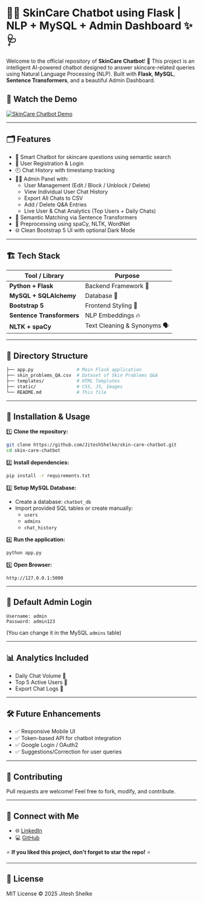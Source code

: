 # 🤖✨ SkinCare Chatbot using Flask | NLP + MySQL + Admin Dashboard ✨🩺

Welcome to the official repository of **SkinCare Chatbot**! 🚀 This project is an intelligent AI-powered chatbot designed to answer skincare-related queries using Natural Language Processing (NLP). Built with **Flask**, **MySQL**, **Sentence Transformers**, and a beautiful Admin Dashboard.

## 🎥 Watch the Demo

[![SkinCare Chatbot Demo](https://img.youtube.com/vi/4MwdvFRCUos/0.jpg)](https://www.youtube.com/watch?v=4MwdvFRCUos)

---

## 🗂️ Features

- 💬 Smart Chatbot for skincare questions using semantic search
- 👤 User Registration & Login
- 🕘 Chat History with timestamp tracking
- 🧑‍💼 Admin Panel with:
  - User Management (Edit / Block / Unblock / Delete)
  - View Individual User Chat History
  - Export All Chats to CSV
  - Add / Delete Q&A Entries
  - Live User & Chat Analytics (Top Users + Daily Chats)
- 🧠 Semantic Matching via Sentence Transformers
- 🧽 Preprocessing using spaCy, NLTK, WordNet
- 🌐 Clean Bootstrap 5 UI with optional Dark Mode

---

## 🏗️ Tech Stack

| Tool / Library           | Purpose                            |
|--------------------------|------------------------------------|
| **Python + Flask**       | Backend Framework 🐍              |
| **MySQL + SQLAlchemy**   | Database 💾                       |
| **Bootstrap 5**          | Frontend Styling 🎨               |
| **Sentence Transformers**| NLP Embeddings 🔥                |
| **NLTK + spaCy**         | Text Cleaning & Synonyms 🗣️      |

---

## 📁 Directory Structure

```bash
├── app.py                # Main Flask application
├── skin_problems_QA.csv  # Dataset of Skin Problems Q&A
├── templates/            # HTML Templates
├── static/               # CSS, JS, Images
└── README.md             # This file
```

---

## 🚀 Installation & Usage

1️⃣ **Clone the repository:**
```bash
git clone https://github.com/JiteshShelke/skin-care-chatbot.git
cd skin-care-chatbot
```

2️⃣ **Install dependencies:**
```bash
pip install -r requirements.txt
```

3️⃣ **Setup MySQL Database:**
- Create a database: `chatbot_db`
- Import provided SQL tables or create manually:
  - `users`
  - `admins`
  - `chat_history`

4️⃣ **Run the application:**
```bash
python app.py
```

5️⃣ **Open Browser:**
```
http://127.0.0.1:5000
```

---

## 🔑 Default Admin Login
```
Username: admin
Password: admin123
```

(You can change it in the MySQL `admins` table)

---


## 📊 Analytics Included
- Daily Chat Volume 📅
- Top 5 Active Users 👑
- Export Chat Logs 📁

---

## 🛠️ Future Enhancements
- ✅ Responsive Mobile UI
- ✅ Token-based API for chatbot integration
- ✅ Google Login / OAuth2
- ✅ Suggestions/Correction for user queries

---

## 🤝 Contributing
Pull requests are welcome! Feel free to fork, modify, and contribute.

---

## 🔗 Connect with Me

- 🌐 [LinkedIn](https://www.linkedin.com/in/jitesh-shelke-702745286/)
- 💻 [GitHub](https://github.com/JiteshShelke)

⭐ **If you liked this project, don't forget to star the repo!** ⭐

---

## 📜 License
MIT License © 2025 Jitesh Shelke
